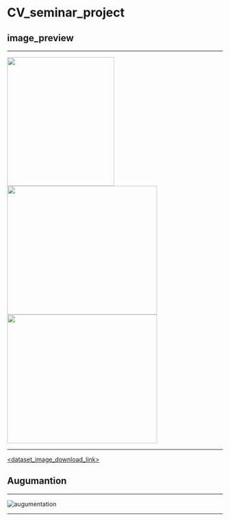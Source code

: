 # CV_seminar_project

## image_preview
* * *
  <img src="https://user-images.githubusercontent.com/126471047/222339991-77d36642-e62e-401b-8493-e090d56efee4.jpg"  width="250" height="300"/> <img src="https://user-images.githubusercontent.com/126471047/222339929-327f4d40-c93f-463f-af4b-d83a0467bc93.jpg"  width="350" height="300"/> <img src="https://user-images.githubusercontent.com/126471047/222339815-c43812dc-5cf0-4c8d-96bd-4b9798ca0c70.jpg"  width="350" height="300"/>

* * *
[<dataset_image_download_link>](https://drive.google.com/drive/folders/15cHemEJmMHXCe0eBtkCU27FPQaJVpnCW)

## Augumantion
* * *
![augumentation](https://user-images.githubusercontent.com/126471047/222348568-830c5b32-e963-426d-a033-f81dcb2f1a9e.png)
* * *






